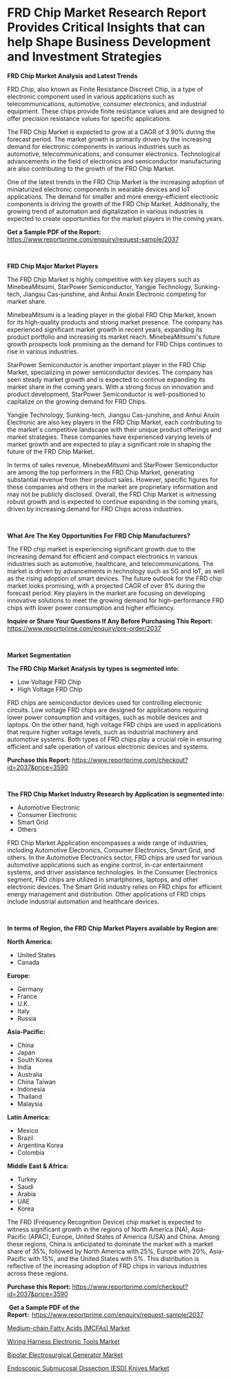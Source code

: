 <p><h1>FRD Chip Market Research Report Provides Critical Insights that can help Shape Business Development and Investment Strategies</h1></p><p><strong>FRD Chip Market Analysis and Latest Trends</strong></p>
<p><p>FRD Chip, also known as Finite Resistance Discreet Chip, is a type of electronic component used in various applications such as telecommunications, automotive, consumer electronics, and industrial equipment. These chips provide finite resistance values and are designed to offer precision resistance values for specific applications.</p><p>The FRD Chip Market is expected to grow at a CAGR of 3.90% during the forecast period. The market growth is primarily driven by the increasing demand for electronic components in various industries such as automotive, telecommunications, and consumer electronics. Technological advancements in the field of electronics and semiconductor manufacturing are also contributing to the growth of the FRD Chip Market.</p><p>One of the latest trends in the FRD Chip Market is the increasing adoption of miniaturized electronic components in wearable devices and IoT applications. The demand for smaller and more energy-efficient electronic components is driving the growth of the FRD Chip Market. Additionally, the growing trend of automation and digitalization in various industries is expected to create opportunities for the market players in the coming years.</p></p>
<p><strong>Get a Sample PDF of the Report:&nbsp;</strong> <a href="https://www.reportprime.com/enquiry/request-sample/2037">https://www.reportprime.com/enquiry/request-sample/2037</a></p>
<p>&nbsp;</p>
<p><strong>FRD Chip Major Market Players</strong></p>
<p><p>The FRD Chip Market is highly competitive with key players such as MinebeaMitsumi, StarPower Semiconductor, Yangjie Technology, Sunking-tech, Jiangsu Cas-junshine, and Anhui Anxin Electronic competing for market share. </p><p>MinebeaMitsumi is a leading player in the global FRD Chip Market, known for its high-quality products and strong market presence. The company has experienced significant market growth in recent years, expanding its product portfolio and increasing its market reach. MinebeaMitsumi's future growth prospects look promising as the demand for FRD Chips continues to rise in various industries.</p><p>StarPower Semiconductor is another important player in the FRD Chip Market, specializing in power semiconductor devices. The company has seen steady market growth and is expected to continue expanding its market share in the coming years. With a strong focus on innovation and product development, StarPower Semiconductor is well-positioned to capitalize on the growing demand for FRD Chips.</p><p>Yangjie Technology, Sunking-tech, Jiangsu Cas-junshine, and Anhui Anxin Electronic are also key players in the FRD Chip Market, each contributing to the market's competitive landscape with their unique product offerings and market strategies. These companies have experienced varying levels of market growth and are expected to play a significant role in shaping the future of the FRD Chip Market.</p><p>In terms of sales revenue, MinebeaMitsumi and StarPower Semiconductor are among the top performers in the FRD Chip Market, generating substantial revenue from their product sales. However, specific figures for these companies and others in the market are proprietary information and may not be publicly disclosed. Overall, the FRD Chip Market is witnessing robust growth and is expected to continue expanding in the coming years, driven by increasing demand for FRD Chips across industries.</p></p>
<p>&nbsp;</p>
<p><strong>What Are The Key Opportunities For FRD Chip Manufacturers?</strong></p>
<p><p>The FRD chip market is experiencing significant growth due to the increasing demand for efficient and compact electronics in various industries such as automotive, healthcare, and telecommunications. The market is driven by advancements in technology such as 5G and IoT, as well as the rising adoption of smart devices. The future outlook for the FRD chip market looks promising, with a projected CAGR of over 8% during the forecast period. Key players in the market are focusing on developing innovative solutions to meet the growing demand for high-performance FRD chips with lower power consumption and higher efficiency.</p></p>
<p><strong>Inquire or Share Your Questions If Any Before Purchasing This Report:</strong> <a href="https://www.reportprime.com/enquiry/pre-order/2037">https://www.reportprime.com/enquiry/pre-order/2037</a></p>
<p>&nbsp;</p>
<p><strong>Market Segmentation</strong></p>
<p><strong>The FRD Chip Market Analysis by types is segmented into:</strong></p>
<p><ul><li>Low Voltage FRD Chip</li><li>High Voltage FRD Chip</li></ul></p>
<p><p>FRD chips are semiconductor devices used for controlling electronic circuits. Low voltage FRD chips are designed for applications requiring lower power consumption and voltages, such as mobile devices and laptops. On the other hand, high voltage FRD chips are used in applications that require higher voltage levels, such as industrial machinery and automotive systems. Both types of FRD chips play a crucial role in ensuring efficient and safe operation of various electronic devices and systems.</p></p>
<p><strong>Purchase this Report:&nbsp;</strong><a href="https://www.reportprime.com/checkout?id=2037&price=3590">https://www.reportprime.com/checkout?id=2037&price=3590</a></p>
<p>&nbsp;</p>
<p><strong>The FRD Chip Market Industry Research by Application is segmented into:</strong></p>
<p><ul><li>Automotive Electronic</li><li>Consumer Electronic</li><li>Smart Grid</li><li>Others</li></ul></p>
<p><p>FRD Chip Market Application encompasses a wide range of industries, including Automotive Electronics, Consumer Electronics, Smart Grid, and others. In the Automotive Electronics sector, FRD chips are used for various automotive applications such as engine control, in-car entertainment systems, and driver assistance technologies. In the Consumer Electronics segment, FRD chips are utilized in smartphones, laptops, and other electronic devices. The Smart Grid industry relies on FRD chips for efficient energy management and distribution. Other applications of FRD chips include industrial automation and healthcare devices.</p></p>
<p>&nbsp;</p>
<p><strong>In terms of Region, the FRD Chip Market Players available by Region are:</strong></p>
<p>
    <p> <strong> North America: </strong>
        <ul>
            <li>United States</li>
            <li>Canada</li>
        </ul>
        </p> 
    <p> <strong> Europe: </strong>
        <ul>
            <li>Germany</li>
            <li>France</li>
            <li>U.K.</li>
            <li>Italy</li>
            <li>Russia</li>
        </ul>
        </p> 
    <p> <strong> Asia-Pacific: </strong>
        <ul>
            <li>China</li>
            <li>Japan</li>
            <li>South Korea</li>
            <li>India</li>
            <li>Australia</li>
            <li>China Taiwan</li>
            <li>Indonesia</li>
            <li>Thailand</li>
            <li>Malaysia</li>
        </ul>
        </p> 
    <p> <strong> Latin America: </strong>
        <ul>
            <li>Mexico</li>
            <li>Brazil</li>
            <li>Argentina Korea</li>
            <li>Colombia</li>
        </ul>
        </p> 
    <p> <strong> Middle East & Africa: </strong>
        <ul>
            <li>Turkey</li>
            <li>Saudi</li>
            <li>Arabia</li>
            <li>UAE</li>
            <li>Korea</li>
        </ul>
    </p>
    </p>
<p><p>The FRD (Frequency Recognition Device) chip market is expected to witness significant growth in the regions of North America (NA), Asia-Pacific (APAC), Europe, United States of America (USA) and China. Among these regions, China is anticipated to dominate the market with a market share of 35%, followed by North America with 25%, Europe with 20%, Asia-Pacific with 15%, and the United States with 5%. This distribution is reflective of the increasing adoption of FRD chips in various industries across these regions.</p></p>
<p><strong>Purchase this Report: </strong><a href="https://www.reportprime.com/checkout?id=2037&price=3590">https://www.reportprime.com/checkout?id=2037&price=3590</a></p>
<p>&nbsp;<strong>Get a Sample PDF of the Report:&nbsp;&nbsp;</strong><a href="https://www.reportprime.com/enquiry/request-sample/2037">https://www.reportprime.com/enquiry/request-sample/2037</a></p>
<p><strong></strong></p>
<p><p><a href="https://www.linkedin.com/pulse/medium-chain-fatty-acids-mcfas-market-offer-valuable-insights-ahppe?trackingId=iIDiUBqKwZ42IFJr9JAqDQ%3D%3D">Medium-chain Fatty Acids (MCFAs) Market</a></p><p><a href="https://www.linkedin.com/pulse/wiring-harness-electronic-tools-market-size-growth-outlook-fteof?trackingId=dZul3zlgdWR7qtwCcmJANA%3D%3D">Wiring Harness Electronic Tools Market</a></p><p><a href="https://www.linkedin.com/pulse/bipolar-electrosurgical-generator-market-share-amp-new-trends-nlblf?trackingId=vWJVaHciszX0TihqWBs6yw%3D%3D">Bipolar Electrosurgical Generator Market</a></p><p><a href="https://www.linkedin.com/pulse/endoscopic-submucosal-dissection-esd-knives-market-size-furnishes-yujye?trackingId=kLekHj79XuVkdWnBIqc97w%3D%3D">Endoscopic Submucosal Dissection (ESD) Knives Market</a></p></p>